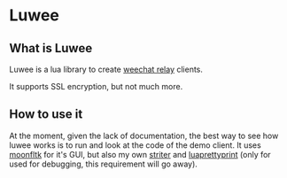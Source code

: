 # Luwee
## What is Luwee

Luwee is a lua library to create [weechat relay](https://weechat.org/files/doc/stable/weechat_relay_protocol.en.html)
clients.

It supports SSL encryption, but not much more.

## How to use it

At the moment, given the lack of documentation, the best way to see how luwee
works is to run and look at the code of the demo client. It uses [moonfltk](https://github.com/stetre/moonfltk)
for it's GUI, but also my own [striter](https://github.com/cafehaine/striter)
and [luaprettyprint](https://github.com/cafehaine/luaprettyprint) (only for used
for debugging, this requirement will go away).
